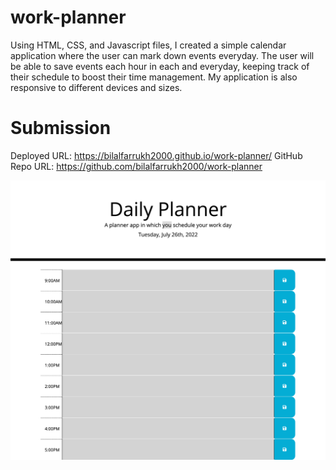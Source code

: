 # work-planner

Using HTML, CSS, and Javascript files, I created a simple calendar application where the user can mark down events everyday. The user will be able to save events each hour in each and everyday, keeping track of their schedule to boost their time management. My application is also responsive to different devices and sizes.



# Submission
Deployed URL: https://bilalfarrukh2000.github.io/work-planner/
GitHub Repo URL: https://github.com/bilalfarrukh2000/work-planner

![](work-planner.png)

